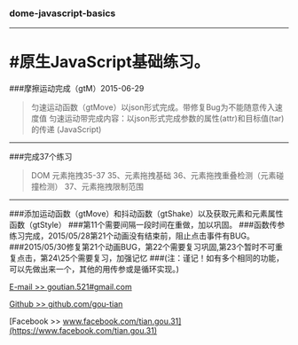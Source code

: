 ### dome-javascript-basics
---------------------------------
#原生JavaScript基础练习。
=================================
###摩擦运动完成（gtM）2015-06-29
  >匀速运动函数（gtMove）以json形式完成。带修复Bug为不能随意传入速度值
  >匀速运动带完成内容：以json形式完成参数的属性(attr)和目标值(tar)的传递
  >(JavaScript)
---------------------------------
###完成37个练习
  >DOM 元素拖拽35-37
  >35、元素拖拽基础
  >36、元素拖拽重叠检测（元素碰撞检测）
  >37、元素拖拽限制范围
---------------------------------
###添加运动函数（gtMove）和抖动函数（gtShake）以及获取元素和元素属性函数（gtStyle）
###第11个需要间隔一段时间在重做，加以巩固。
###函数传参练习完成，2015/05/28第21个动画没有结束前，阻止点击事件有BUG。
###2015/05/30修复第21个动画BUG，第22个需要复习巩固,第23个暂时不可重复点击，第24\25个需要复习，加强记忆
###(注：谨记！如有多个相同的功能，可以先做出来一个，其他的用传参或是循环实现。)

[E-mail >> goutian.521#gmail.com](mailto:goutian.521#gmail.com)

[Github >> github.com/gou-tian](https://github.com/gou-tian)

[Facebook >> www.facebook.com/tian.gou.31](https://www.facebook.com/tian.gou.31)
